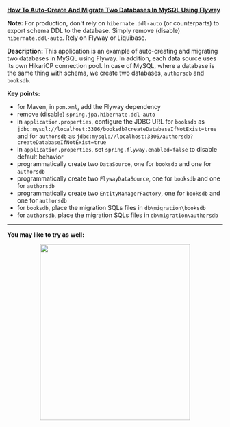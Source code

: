 **[How To Auto-Create And Migrate Two Databases In MySQL Using Flyway](https://github.com/AnghelLeonard/Hibernate-SpringBoot/tree/master/HibernateSpringBootFlywayMySQLTwoDatabases)**

**Note:** For production, don't rely on `hibernate.ddl-auto` (or counterparts) to export schema DDL to the database. Simply remove (disable) `hibernate.ddl-auto`. Rely on Flyway or Liquibase.

**Description:** This application is an example of auto-creating and migrating two databases in MySQL using Flyway. In addition, each data source uses its own HikariCP connection pool. In case of MySQL, where a database is the same thing with schema, we create two databases, `authorsdb` and `booksdb`.

**Key points:**
- for Maven, in `pom.xml`, add the Flyway dependency
- remove (disable) `spring.jpa.hibernate.ddl-auto`
- in `application.properties`, configure the JDBC URL for `booksdb` as `jdbc:mysql://localhost:3306/booksdb?createDatabaseIfNotExist=true` and for `authorsdb` as `jdbc:mysql://localhost:3306/authorsdb?createDatabaseIfNotExist=true`
- in `application.properties`, set `spring.flyway.enabled=false` to disable default behavior
- programmatically create two `DataSource`, one for `booksdb` and one for `authorsdb`
- programmatically create two `FlywayDataSource`, one for `booksdb` and one for `authorsdb`
- programmatically create two `EntityManagerFactory`, one for `booksdb` and one for `authorsdb`
- for `booksdb`, place the migration SQLs files in `db\migration\booksdb`
- for `authorsdb`, place the migration SQLs files in `db\migration\authorsdb`    

-------------------------------

**You may like to try as well:**
<a href="https://leanpub.com/java-persistence-performance-illustrated-guide"><p align="center"><img src="https://github.com/AnghelLeonard/Hibernate-SpringBoot/blob/master/Java%20Persistence%20Performance%20Illustrated%20Guide.jpg" height="410" width="350"/></p></a>
